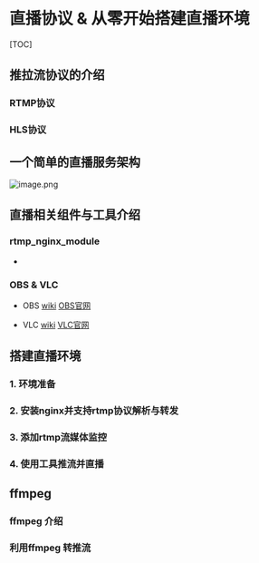 # 直播协议 & 从零开始搭建直播环境

[TOC]

## 推拉流协议的介绍

### RTMP协议



### HLS协议


## 一个简单的直播服务架构

![image.png](https://i.loli.net/2021/07/07/gAevpiWNJDtUbFB.png)

## 直播相关组件与工具介绍

### rtmp_nginx_module

* 

### OBS & VLC

* OBS  [wiki](https://zh.wikipedia.org/wiki/Open_Broadcaster_Software)  [OBS官网](https://obsproject.com/zh-tw)

* VLC  [wiki](https://zh.wikipedia.org/zh-cn/VLC%E5%A4%9A%E5%AA%92%E9%AB%94%E6%92%AD%E6%94%BE%E5%99%A8)  [VLC官网](https://www.videolan.org/)


## 搭建直播环境  
### 1. 环境准备  
### 2. 安装nginx并支持rtmp协议解析与转发  
### 3. 添加rtmp流媒体监控  
### 4. 使用工具推流并直播  

## ffmpeg
### ffmpeg 介绍
### 利用ffmpeg 转推流
